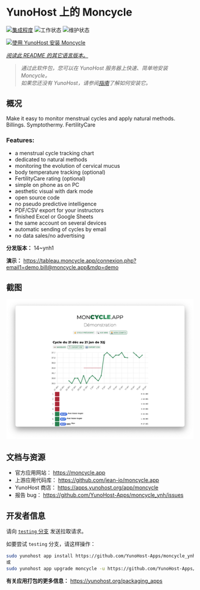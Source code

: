 <!--
注意：此 README 由 <https://github.com/YunoHost/apps/tree/master/tools/readme_generator> 自动生成
请勿手动编辑。
-->

# YunoHost 上的 Moncycle

[![集成程度](https://dash.yunohost.org/integration/moncycle.svg)](https://ci-apps.yunohost.org/ci/apps/moncycle/) ![工作状态](https://ci-apps.yunohost.org/ci/badges/moncycle.status.svg) ![维护状态](https://ci-apps.yunohost.org/ci/badges/moncycle.maintain.svg)

[![使用 YunoHost 安装 Moncycle](https://install-app.yunohost.org/install-with-yunohost.svg)](https://install-app.yunohost.org/?app=moncycle)

*[阅读此 README 的其它语言版本。](./ALL_README.md)*

> *通过此软件包，您可以在 YunoHost 服务器上快速、简单地安装 Moncycle。*  
> *如果您还没有 YunoHost，请参阅[指南](https://yunohost.org/install)了解如何安装它。*

## 概况

Make it easy to monitor menstrual cycles and apply natural methods. Billings. Symptothermy. FertilityCare

### Features:

- a menstrual cycle tracking chart
- dedicated to natural methods
- monitoring the evolution of cervical mucus
- body temperature tracking (optional)
- FertilityCare rating (optional)
- simple on phone as on PC
- aesthetic visual with dark mode
- open source code
- no pseudo predictive intelligence
- PDF/CSV export for your instructors
- finished Excel or Google Sheets
- the same account on several devices
- automatic sending of cycles by email
- no data sales/no advertising

**分发版本：** 14~ynh1

**演示：** <https://tableau.moncycle.app/connexion.php?email1=demo.bill@moncycle.app&mdp=demo>

## 截图

![Moncycle 的截图](./doc/screenshots/moncycle_app.png)

## 文档与资源

- 官方应用网站： <https://moncycle.app>
- 上游应用代码库： <https://github.com/jean-io/moncycle.app>
- YunoHost 商店： <https://apps.yunohost.org/app/moncycle>
- 报告 bug： <https://github.com/YunoHost-Apps/moncycle_ynh/issues>

## 开发者信息

请向 [`testing` 分支](https://github.com/YunoHost-Apps/moncycle_ynh/tree/testing) 发送拉取请求。

如要尝试 `testing` 分支，请这样操作：

```bash
sudo yunohost app install https://github.com/YunoHost-Apps/moncycle_ynh/tree/testing --debug
或
sudo yunohost app upgrade moncycle -u https://github.com/YunoHost-Apps/moncycle_ynh/tree/testing --debug
```

**有关应用打包的更多信息：** <https://yunohost.org/packaging_apps>
